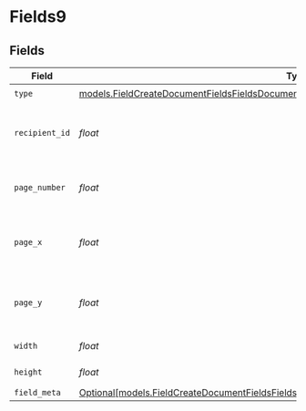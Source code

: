 # Fields9


## Fields

| Field                                                                                                                                                                                  | Type                                                                                                                                                                                   | Required                                                                                                                                                                               | Description                                                                                                                                                                            |
| -------------------------------------------------------------------------------------------------------------------------------------------------------------------------------------- | -------------------------------------------------------------------------------------------------------------------------------------------------------------------------------------- | -------------------------------------------------------------------------------------------------------------------------------------------------------------------------------------- | -------------------------------------------------------------------------------------------------------------------------------------------------------------------------------------- |
| `type`                                                                                                                                                                                 | [models.FieldCreateDocumentFieldsFieldsDocumentsFieldsRequestRequestBody9Type](../models/fieldcreatedocumentfieldsfieldsdocumentsfieldsrequestrequestbody9type.md)                     | :heavy_check_mark:                                                                                                                                                                     | N/A                                                                                                                                                                                    |
| `recipient_id`                                                                                                                                                                         | *float*                                                                                                                                                                                | :heavy_check_mark:                                                                                                                                                                     | The ID of the recipient to create the field for.                                                                                                                                       |
| `page_number`                                                                                                                                                                          | *float*                                                                                                                                                                                | :heavy_check_mark:                                                                                                                                                                     | The page number the field will be on.                                                                                                                                                  |
| `page_x`                                                                                                                                                                               | *float*                                                                                                                                                                                | :heavy_check_mark:                                                                                                                                                                     | The X coordinate of where the field will be placed.                                                                                                                                    |
| `page_y`                                                                                                                                                                               | *float*                                                                                                                                                                                | :heavy_check_mark:                                                                                                                                                                     | The Y coordinate of where the field will be placed.                                                                                                                                    |
| `width`                                                                                                                                                                                | *float*                                                                                                                                                                                | :heavy_check_mark:                                                                                                                                                                     | The width of the field.                                                                                                                                                                |
| `height`                                                                                                                                                                               | *float*                                                                                                                                                                                | :heavy_check_mark:                                                                                                                                                                     | The height of the field.                                                                                                                                                               |
| `field_meta`                                                                                                                                                                           | [Optional[models.FieldCreateDocumentFieldsFieldsDocumentsFieldsRequestRequestBody9FieldMeta]](../models/fieldcreatedocumentfieldsfieldsdocumentsfieldsrequestrequestbody9fieldmeta.md) | :heavy_minus_sign:                                                                                                                                                                     | N/A                                                                                                                                                                                    |